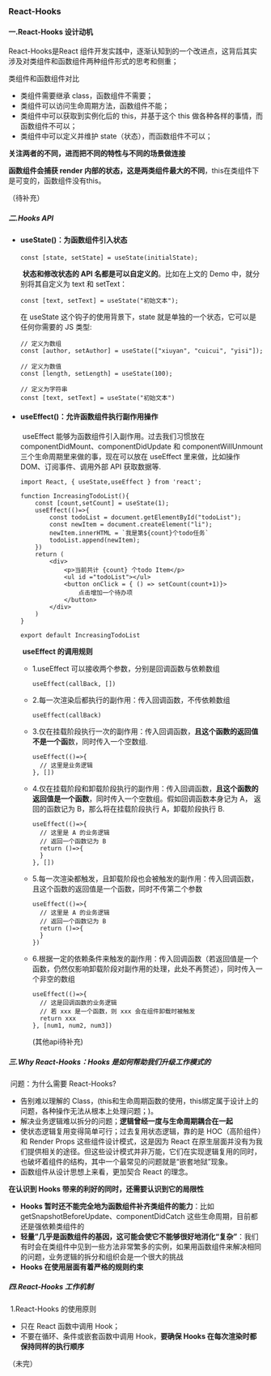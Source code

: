 ### React-Hooks

#### 一.React-Hooks 设计动机

React-Hooks是React 组件开发实践中，逐渐认知到的一个改进点，这背后其实涉及对类组件和函数组件两种组件形式的思考和侧重；

类组件和函数组件对比

+ 类组件需要继承 class，函数组件不需要；
+ 类组件可以访问生命周期方法，函数组件不能；
+ 类组件中可以获取到实例化后的 this，并基于这个 this 做各种各样的事情，而函数组件不可以；
+ 类组件中可以定义并维护 state（状态），而函数组件不可以；

**关注两者的不同，进而把不同的特性与不同的场景做连接**

**函数组件会捕获 render 内部的状态，这是两类组件最大的不同**，this在类组件下是可变的，函数组件没有this。

（待补充）

##### 二.Hooks API

+ #### useState()：为函数组件引入状态

  ````react
  const [state, setState] = useState(initialState);
  ````

  ​	**状态和修改状态的 API 名都是可以自定义的**。比如在上文的 Demo 中，就分别将其自定义为 text 和 setText：

  ``` react
  const [text, setText] = useState("初始文本");
  ```

  在 useState 这个钩子的使用背景下，state 就是单独的一个状态，它可以是任何你需要的 JS 类型:

  ``` react
  // 定义为数组
  const [author, setAuthor] = useState(["xiuyan", "cuicui", "yisi"]);
  
  // 定义为数值
  const [length, setLength] = useState(100);
  
  // 定义为字符串
  const [text, setText] = useState("初始文本")
  ```

  

+ #### useEffect()：允许函数组件执行副作用操作

  ​		useEffect 能够为函数组件引入副作用。过去我们习惯放在 componentDidMount、componentDidUpdate 和 componentWillUnmount 三个生命周期里来做的事，现在可以放在 useEffect 里来做，比如操作 DOM、订阅事件、调用外部 API 获取数据等.

  ``` react
  import React, { useState,useEffect } from 'react';
  
  function IncreasingTodoList(){
      const [count,setCount] = useState(1);
      useEffect(()=>{
          const todoList = document.getElementById("todoList");
          const newItem = document.createElement("li");
          newItem.innerHTML = `我是第${count}个todo任务`
          todoList.append(newItem);
      })
      return (
          <div>
              <p>当前共计 {count} 个todo Item</p>
              <ul id ="todoList"></ul>
              <button onClick = { () => setCount(count+1)}>
                  点击增加一个待办项
              </button>
          </div>
      )
  }
  
  export default IncreasingTodoList
  ```

  ​	**useEffect 的调用规则**

    + 1.useEffect 可以接收两个参数，分别是回调函数与依赖数组

      ```react
      useEffect(callBack, [])
      ```

    + 2.每一次渲染后都执行的副作用：传入回调函数，不传依赖数组

      ```react
      useEffect(callBack)
      ```

    + 3.仅在挂载阶段执行一次的副作用：传入回调函数，**且这个函数的返回值不是一个函**数，同时传入一个空数组.

      ```react
      useEffect(()=>{
        // 这里是业务逻辑 
      }, [])
      ```

    + 4.仅在挂载阶段和卸载阶段执行的副作用：传入回调函数，**且这个函数的返回值是一个函数**，同时传入一个空数组。假如回调函数本身记为 A， 返回的函数记为 B，那么将在挂载阶段执行 A，卸载阶段执行 B.

      ```react
      useEffect(()=>{
        // 这里是 A 的业务逻辑
        // 返回一个函数记为 B
        return ()=>{
        }
      }, [])
      ```

    + 5.每一次渲染都触发，且卸载阶段也会被触发的副作用：传入回调函数，且这个函数的返回值是一个函数，同时不传第二个参数

      ```react
      useEffect(()=>{
        // 这里是 A 的业务逻辑
        // 返回一个函数记为 B
        return ()=>{
        }
      })
      ```

  + 6.根据一定的依赖条件来触发的副作用：传入回调函数（若返回值是一个函数，仍然仅影响卸载阶段对副作用的处理，此处不再赘述），同时传入一个非空的数组

    ```react
    useEffect(()=>{
      // 这是回调函数的业务逻辑 
      // 若 xxx 是一个函数，则 xxx 会在组件卸载时被触发
      return xxx
    }, [num1, num2, num3])
    ```

    (其他api待补充)



##### 三.Why React-Hooks：Hooks 是如何帮助我们升级工作模式的

​		问题：为什么需要 React-Hooks?

+ 告别难以理解的 Class，(this和生命周期函数的使用，this绑定属于设计上的问题，各种操作无法从根本上处理问题；)。
+ 解决业务逻辑难以拆分的问题；**逻辑曾经一度与生命周期耦合在一起**
+ 使状态逻辑复用变得简单可行；过去复用状态逻辑，靠的是 HOC（高阶组件）和 Render Props 这些组件设计模式，这是因为 React 在原生层面并没有为我们提供相关的途径。但这些设计模式并非万能，它们在实现逻辑复用的同时，也破坏着组件的结构，其中一个最常见的问题就是“嵌套地狱”现象。
+ 函数组件从设计思想上来看，更加契合 React 的理念。

**在认识到 Hooks 带来的利好的同时，还需要认识到它的局限性**

+ **Hooks 暂时还不能完全地为函数组件补齐类组件的能力**：比如 getSnapshotBeforeUpdate、componentDidCatch 这些生命周期，目前都还是强依赖类组件的
+ **轻量”几乎是函数组件的基因，这可能会使它不能够很好地消化“复杂”**：我们有时会在类组件中见到一些方法非常繁多的实例，如果用函数组件来解决相同的问题，业务逻辑的拆分和组织会是一个很大的挑战
+ **Hooks 在使用层面有着严格的规则约束**



##### 四.React-Hooks 工作机制

​	1.React-Hooks 的使用原则

+ 只在 React 函数中调用 Hook；
+ 不要在循环、条件或嵌套函数中调用 Hook，**要确保 Hooks 在每次渲染时都保持同样的执行顺序**

（未完）